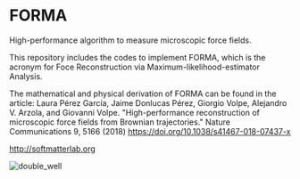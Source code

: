 # FORMA
High-performance algorithm to measure microscopic force fields. 

This repository includes the codes to implement FORMA,  which is the acronym for Foce Reconstruction via Maximum-likelihood-estimator Analysis.

The mathematical and physical derivation of FORMA  can be found in the article:
Laura Pérez García, Jaime Donlucas Pérez, Giorgio Volpe, Alejandro V. Arzola, and Giovanni Volpe. 
"High-performance reconstruction of microscopic force fields from Brownian trajectories." 
Nature Communications 9, 5166 (2018)
https://doi.org/10.1038/s41467-018-07437-x


http://softmatterlab.org


![double_well](https://user-images.githubusercontent.com/47359519/60442443-5246d500-9c19-11e9-9fcc-77b35dfe46bc.jpg)

